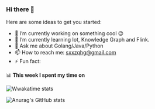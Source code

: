 ### Hi there 👋

<!--
**qihonggang/qihonggang** is a ✨ _special_ ✨ repository because its `README.md` (this file) appears on your GitHub profile.
Here are some ideas to get you started:

- 🔭 I’m currently working on ...
- 🌱 I’m currently learning ...
- 👯 I’m looking to collaborate on ...
- 🤔 I’m looking for help with ...
- 💬 Ask me about ...
- 📫 How to reach me: ...
- 😄 Pronouns: ...
- ⚡ Fun fact: ...
-->
<!--START_SECTION:waka-->
<!--END_SECTION:waka-->
Here are some ideas to get you started:

- 🔭 I’m currently working on something cool 😉
- 🌱 I’m currently learning Iot, Knowledge Graph and Flink.
- 💬 Ask me about Golang/Java/Python
- 📫 How to reach me: sxxzqhg@gmail.com
- ⚡ Fun fact: 

📊 **This week I spent my time on**


![Wwakatime stats](https://github-readme-stats-taupe-two.vercel.app/api/wakatime?username=qihonggang&hide_title=true&hide_border=true&langs_count=5)

![Anurag's GitHub stats](https://github-readme-stats.vercel.app/api?username=qihonggang&count_private=true&show_icons=true)
